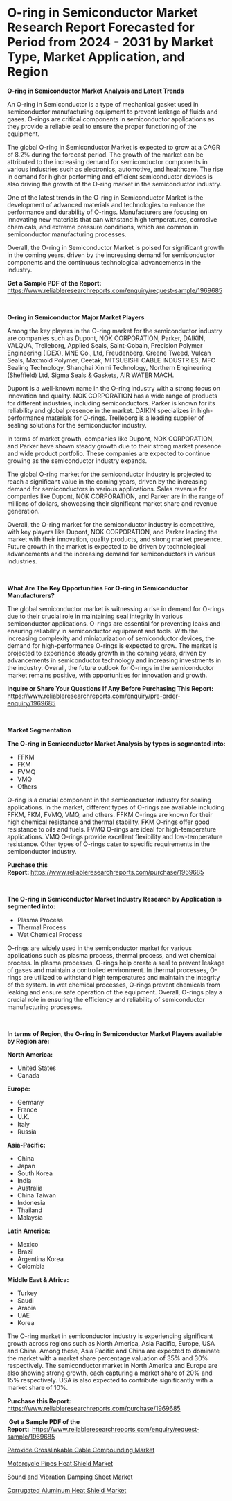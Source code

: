 <p><h1>O-ring in Semiconductor Market Research Report Forecasted for Period from 2024 -  2031 by Market Type, Market Application, and Region</h1></p><p><strong>O-ring in Semiconductor Market Analysis and Latest Trends</strong></p>
<p><p>An O-ring in Semiconductor is a type of mechanical gasket used in semiconductor manufacturing equipment to prevent leakage of fluids and gases. O-rings are critical components in semiconductor applications as they provide a reliable seal to ensure the proper functioning of the equipment.</p><p>The global O-ring in Semiconductor Market is expected to grow at a CAGR of 8.2% during the forecast period. The growth of the market can be attributed to the increasing demand for semiconductor components in various industries such as electronics, automotive, and healthcare. The rise in demand for higher performing and efficient semiconductor devices is also driving the growth of the O-ring market in the semiconductor industry.</p><p>One of the latest trends in the O-ring in Semiconductor Market is the development of advanced materials and technologies to enhance the performance and durability of O-rings. Manufacturers are focusing on innovating new materials that can withstand high temperatures, corrosive chemicals, and extreme pressure conditions, which are common in semiconductor manufacturing processes.</p><p>Overall, the O-ring in Semiconductor Market is poised for significant growth in the coming years, driven by the increasing demand for semiconductor components and the continuous technological advancements in the industry.</p></p>
<p><strong>Get a Sample PDF of the Report:&nbsp;</strong> <a href="https://www.reliableresearchreports.com/enquiry/request-sample/1969685">https://www.reliableresearchreports.com/enquiry/request-sample/1969685</a></p>
<p>&nbsp;</p>
<p><strong>O-ring in Semiconductor Major Market Players</strong></p>
<p><p>Among the key players in the O-ring market for the semiconductor industry are companies such as Dupont, NOK CORPORATION, Parker, DAIKIN, VALQUA, Trelleborg, Applied Seals, Saint-Gobain, Precision Polymer Engineering (IDEX), MNE Co., Ltd, Freudenberg, Greene Tweed, Vulcan Seals, Maxmold Polymer, Ceetak, MITSUBISHI CABLE INDUSTRIES, MFC Sealing Technology, Shanghai Xinmi Technology, Northern Engineering (Sheffield) Ltd, Sigma Seals & Gaskets, AIR WATER MACH.</p><p>Dupont is a well-known name in the O-ring industry with a strong focus on innovation and quality. NOK CORPORATION has a wide range of products for different industries, including semiconductors. Parker is known for its reliability and global presence in the market. DAIKIN specializes in high-performance materials for O-rings. Trelleborg is a leading supplier of sealing solutions for the semiconductor industry.</p><p>In terms of market growth, companies like Dupont, NOK CORPORATION, and Parker have shown steady growth due to their strong market presence and wide product portfolio. These companies are expected to continue growing as the semiconductor industry expands.</p><p>The global O-ring market for the semiconductor industry is projected to reach a significant value in the coming years, driven by the increasing demand for semiconductors in various applications. Sales revenue for companies like Dupont, NOK CORPORATION, and Parker are in the range of millions of dollars, showcasing their significant market share and revenue generation.</p><p>Overall, the O-ring market for the semiconductor industry is competitive, with key players like Dupont, NOK CORPORATION, and Parker leading the market with their innovation, quality products, and strong market presence. Future growth in the market is expected to be driven by technological advancements and the increasing demand for semiconductors in various industries.</p></p>
<p>&nbsp;</p>
<p><strong>What Are The Key Opportunities For O-ring in Semiconductor Manufacturers?</strong></p>
<p><p>The global semiconductor market is witnessing a rise in demand for O-rings due to their crucial role in maintaining seal integrity in various semiconductor applications. O-rings are essential for preventing leaks and ensuring reliability in semiconductor equipment and tools. With the increasing complexity and miniaturization of semiconductor devices, the demand for high-performance O-rings is expected to grow. The market is projected to experience steady growth in the coming years, driven by advancements in semiconductor technology and increasing investments in the industry. Overall, the future outlook for O-rings in the semiconductor market remains positive, with opportunities for innovation and growth.</p></p>
<p><strong>Inquire or Share Your Questions If Any Before Purchasing This Report:</strong> <a href="https://www.reliableresearchreports.com/enquiry/pre-order-enquiry/1969685">https://www.reliableresearchreports.com/enquiry/pre-order-enquiry/1969685</a></p>
<p>&nbsp;</p>
<p><strong>Market Segmentation</strong></p>
<p><strong>The O-ring in Semiconductor Market Analysis by types is segmented into:</strong></p>
<p><ul><li>FFKM</li><li>FKM</li><li>FVMQ</li><li>VMQ</li><li>Others</li></ul></p>
<p><p>O-ring is a crucial component in the semiconductor industry for sealing applications. In the market, different types of O-rings are available including FFKM, FKM, FVMQ, VMQ, and others. FFKM O-rings are known for their high chemical resistance and thermal stability. FKM O-rings offer good resistance to oils and fuels. FVMQ O-rings are ideal for high-temperature applications. VMQ O-rings provide excellent flexibility and low-temperature resistance. Other types of O-rings cater to specific requirements in the semiconductor industry.</p></p>
<p><strong>Purchase this Report:&nbsp;</strong><a href="https://www.reliableresearchreports.com/purchase/1969685">https://www.reliableresearchreports.com/purchase/1969685</a></p>
<p>&nbsp;</p>
<p><strong>The O-ring in Semiconductor Market Industry Research by Application is segmented into:</strong></p>
<p><ul><li>Plasma Process</li><li>Thermal Process</li><li>Wet Chemical Process</li></ul></p>
<p><p>O-rings are widely used in the semiconductor market for various applications such as plasma process, thermal process, and wet chemical process. In plasma processes, O-rings help create a seal to prevent leakage of gases and maintain a controlled environment. In thermal processes, O-rings are utilized to withstand high temperatures and maintain the integrity of the system. In wet chemical processes, O-rings prevent chemicals from leaking and ensure safe operation of the equipment. Overall, O-rings play a crucial role in ensuring the efficiency and reliability of semiconductor manufacturing processes.</p></p>
<p>&nbsp;</p>
<p><strong>In terms of Region, the O-ring in Semiconductor Market Players available by Region are:</strong></p>
<p>
    <p> <strong> North America: </strong>
        <ul>
            <li>United States</li>
            <li>Canada</li>
        </ul>
        </p> 
    <p> <strong> Europe: </strong>
        <ul>
            <li>Germany</li>
            <li>France</li>
            <li>U.K.</li>
            <li>Italy</li>
            <li>Russia</li>
        </ul>
        </p> 
    <p> <strong> Asia-Pacific: </strong>
        <ul>
            <li>China</li>
            <li>Japan</li>
            <li>South Korea</li>
            <li>India</li>
            <li>Australia</li>
            <li>China Taiwan</li>
            <li>Indonesia</li>
            <li>Thailand</li>
            <li>Malaysia</li>
        </ul>
        </p> 
    <p> <strong> Latin America: </strong>
        <ul>
            <li>Mexico</li>
            <li>Brazil</li>
            <li>Argentina Korea</li>
            <li>Colombia</li>
        </ul>
        </p> 
    <p> <strong> Middle East & Africa: </strong>
        <ul>
            <li>Turkey</li>
            <li>Saudi</li>
            <li>Arabia</li>
            <li>UAE</li>
            <li>Korea</li>
        </ul>
    </p>
    </p>
<p><p>The O-ring market in semiconductor industry is experiencing significant growth across regions such as North America, Asia Pacific, Europe, USA and China. Among these, Asia Pacific and China are expected to dominate the market with a market share percentage valuation of 35% and 30% respectively. The semiconductor market in North America and Europe are also showing strong growth, each capturing a market share of 20% and 15% respectively. USA is also expected to contribute significantly with a market share of 10%.</p></p>
<p><strong>Purchase this Report: </strong><a href="https://www.reliableresearchreports.com/purchase/1969685">https://www.reliableresearchreports.com/purchase/1969685</a></p>
<p>&nbsp;<strong>Get a Sample PDF of the Report:&nbsp;&nbsp;</strong><a href="https://www.reliableresearchreports.com/enquiry/request-sample/1969685">https://www.reliableresearchreports.com/enquiry/request-sample/1969685</a></p>
<p><strong></strong></p>
<p><p><a href="https://github.com/brentleyjimmiealvaradoz4l1rea/Market-Research-Report-List-1/blob/main/peroxide-crosslinkable-cable-compounding-market.md">Peroxide Crosslinkable Cable Compounding Market</a></p><p><a href="https://issuu.com/reportprime-2/docs/motorcycle-pipes-heat-shield-market-size-2030.pptx">Motorcycle Pipes Heat Shield Market</a></p><p><a href="https://github.com/Angelnienowdseej3e45z3p8c/Market-Research-Report-List-1/blob/main/sound-and-vibration-damping-sheet-market.md">Sound and Vibration Damping Sheet Market</a></p><p><a href="https://issuu.com/reportprime-2/docs/corrugated-aluminum-heat-shield-market-size-2030.p">Corrugated Aluminum Heat Shield Market</a></p></p>